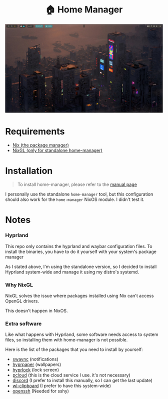 # <h1 align="center">🏠 Home Manager</h1>

![preview](https://raw.githubusercontent.com/TatuMon/home-manager/refs/heads/main/home-manager.jpeg "Preview")

# Requirements
- [Nix (the package manager)](https://nixos.org/learn/)
- [NixGL (only for standalone home-manager)](https://github.com/nix-community/nixGL?tab=readme-ov-file#installation)

# Installation
> To install home-manager, please refer to the [manual page](https://nix-community.github.io/home-manager/index.xhtml#ch-installation)

I personally use the standalone `home-manager` tool, but this configuration
should also work for the `home-manager` NixOS module. I didn't test it.

# Notes
### Hyprland
This repo only contains the hyprland and waybar configuration files.
To install the binaries, you have to do it yourself with your system's package
manager

As I stated above, I'm using the standalone version, so I decided to install
Hyprland system-wide and manage it using my distro's systemd.

### Why NixGL
NixGL solves the issue where packages installed using Nix can't access
OpenGL drivers.

This doesn't happen in NixOS.

### Extra software
Like what happens with Hyprland, some software needs access to system files,
so installing them with home-manager is not possible.

Here is the list of the packages that you need to install by yourself:
- [swaync](https://github.com/ErikReider/SwayNotificationCenter) (notifications)
- [hyprpaper](https://github.com/hyprwm/hyprpaper) (wallpapers)
- [hyprlock](https://github.com/hyprwm/hyprlock) (lock screen)
- [pcloud](https://www.pcloud.com) (this is the cloud service I use. it's not necessary)
- [discord](https://discord.com) (I prefer to install this manually, so I can get the last update)
- [wl-clipboard](https://github.com/bugaevc/wl-clipboard) (I prefer to have this system-wide)
- [openssh](https://wiki.archlinux.org/title/OpenSSH) (Needed for sshy)
